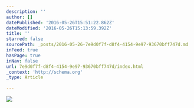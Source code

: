 ```yaml
---
description: ''
author: []
datePublished: '2016-05-26T15:51:22.862Z'
dateModified: '2016-05-26T15:13:59.392Z'
title: ''
starred: false
sourcePath: _posts/2016-05-26-7e9d0f7f-d8f4-4154-9e97-93670bff747d.md
inFeed: true
hasPage: true
inNav: false
url: 7e9d0f7f-d8f4-4154-9e97-93670bff747d/index.html
_context: 'http://schema.org'
_type: Article

---
```

![](https://the-grid-user-content.s3-us-west-2.amazonaws.com/3077b9d1-cdfd-42d6-af1d-2b89cb47d809.jpg)